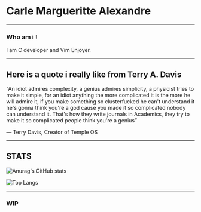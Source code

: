 # Carle Margueritte Alexandre
___

### Who am i !

I am C developer and Vim Enjoyer.

___

## Here is a quote i really like from Terry A. Davis

“An idiot admires complexity, a genius admires simplicity, a physicist tries to make it simple, for an idiot anything the more complicated it is the more he will admire it, if you make something so clusterfucked he can't understand it he's gonna think you're a god cause you made it so complicated nobody can understand it. That's how they write journals in Academics, they try to make it so complicated people think you're a genius”

― Terry Davis, Creator of Temple OS

___

## STATS

![Anurag's GitHub stats](https://github-readme-stats.vercel.app/api?username=CarleAlexandre&hide_rank&&include_all_commits=true&theme=tokyonight)

![Top Langs](https://github-readme-stats.vercel.app/api/top-langs/?username=CarleAlexandre&hide_progress=true)


___

### WIP

<!--
**CarleAlexandre/CarleAlexandre** is a ✨ _special_ ✨ repository because its `README.md` (this file) appears on your GitHub profile.

Here are some ideas to get you started:

- 🔭 I’m currently working on ...
- 🌱 I’m currently learning ...
- 👯 I’m looking to collaborate on ...
- 🤔 I’m looking for help with ...
- 💬 Ask me about ...
- 📫 How to reach me: ...
- 😄 Pronouns: ...
- ⚡ Fun fact: ...
-->
